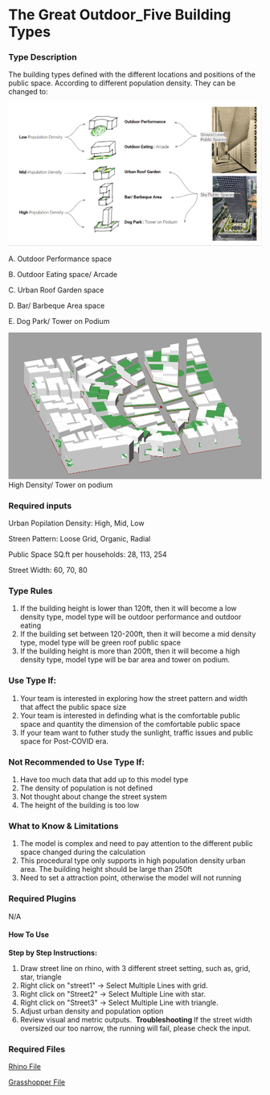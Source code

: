 # The Great Outdoor_Five Building Types
<!--add your title on the first line above-->
### Type Description

The building types defined with the different locations and positions of the public space. According to different population density. They can be changed to:

![description](https://github.com/tterrytang/the-great-outdoor/blob/main/WeChat%20Screenshot_20201121213149.png)


A. Outdoor Performance space

B. Outdoor Eating space/ Arcade

C. Urban Roof Garden space

D. Bar/ Barbeque Area space

E. Dog Park/ Tower on Podium

![description](https://github.com/tterrytang/the-great-outdoor/blob/main/WeChat%20Screenshot_20201121214732.png
)  High Density/ Tower on podium



### Required inputs 
Urban Popilation Density: High, Mid, Low

Streen Pattern: Loose Grid, Organic, Radial

Public Space SQ.ft per households: 28, 113, 254

Street Width: 60, 70, 80


### Type Rules
1. If the building height is lower than 120ft, then it will become a low density type, model type will be outdoor performance and outdoor eating
2. If the building set between 120-200ft, then it will become a mid density type, model type will be green roof public space
3. If the building height is more than 200ft, then it will become a high density type, model type will be bar area and tower on podium.
### Use Type If:
1. Your team is interested in exploring how the street pattern and width that affect the public space size
2. Your team is interested in definding what is the comfortable public space and quantity the dimension of the comfortable public space
3. If your team want to futher study the sunlight, traffic issues and public space for Post-COVID era.

### Not Recommended to Use Type If:
1. Have too much data that add up to this model type
2. The density of population is not defined 
3. Not thought about change the street system
4. The height of the building is too low

### What to Know & Limitations 
1. The model is complex and need to pay attention to the different public space changed during the calculation
2. This procedural type only supports in high population density urban area. The building height should be large than 250ft
3. Need to set a attraction point, otherwise the model will not running

### Required Plugins

N/A

#### How To Use

<b>Step by Step Instructions:</b>
1. Draw street line on rhino, with 3 different street setting, such as, grid, star, triangle 
2. Right click on "street1" -> Select Multiple Lines with grid.
3. Right click on "Street2" -> Select Multiple Line with star.
4. Right click on "Street3" -> Select Multiple Line with triangle.
5. Adjust urban density and population option 
6. Review visual and metric outputs. 
​
<b> Troubleshooting </b>
If the street width oversized our too narrow, the running will fail, please check the input.

### Required Files

[Rhino File](https://github.com/XIM-GSAPP/XIM-GSAPP-Fa20/raw/main/src/types/files/Analysis%20Tool%20Example.3dm)

[Grasshopper File](https://github.com/XIM-GSAPP/XIM-GSAPP-Fa20/raw/main/src/types/files/Analysis%20Tool%20Example.gh)

